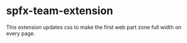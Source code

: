 # spfx-team-extension

This extension updates css to make the first web part zone full width on every page.
